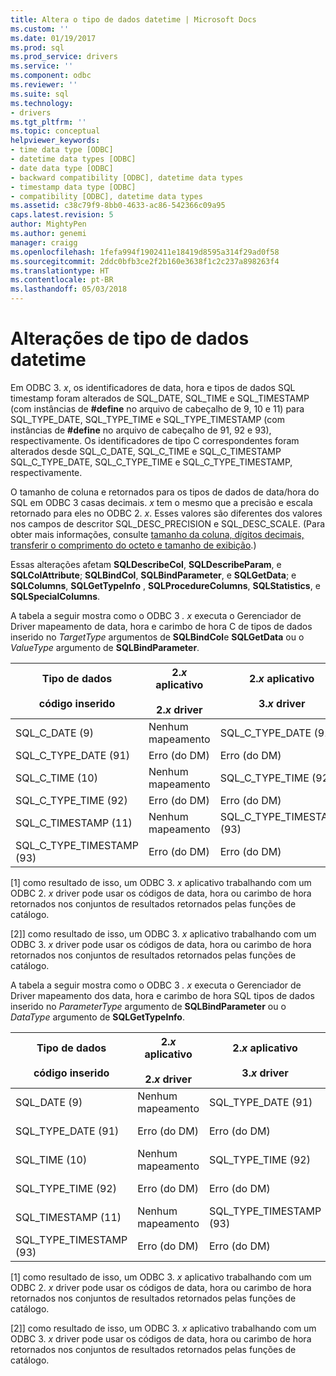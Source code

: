 ```yaml
---
title: Altera o tipo de dados datetime | Microsoft Docs
ms.custom: ''
ms.date: 01/19/2017
ms.prod: sql
ms.prod_service: drivers
ms.service: ''
ms.component: odbc
ms.reviewer: ''
ms.suite: sql
ms.technology:
- drivers
ms.tgt_pltfrm: ''
ms.topic: conceptual
helpviewer_keywords:
- time data type [ODBC]
- datetime data types [ODBC]
- date data type [ODBC]
- backward compatibility [ODBC], datetime data types
- timestamp data type [ODBC]
- compatibility [ODBC], datetime data types
ms.assetid: c38c79f9-8bb0-4633-ac86-542366c09a95
caps.latest.revision: 5
author: MightyPen
ms.author: genemi
manager: craigg
ms.openlocfilehash: 1fefa994f1902411e18419d8595a314f29ad0f58
ms.sourcegitcommit: 2ddc0bfb3ce2f2b160e3638f1c2c237a898263f4
ms.translationtype: HT
ms.contentlocale: pt-BR
ms.lasthandoff: 05/03/2018
---
```

# <a name="datetime-data-type-changes"></a>Alterações de tipo de dados datetime
Em ODBC 3. *x*, os identificadores de data, hora e tipos de dados SQL timestamp foram alterados de SQL_DATE, SQL_TIME e SQL_TIMESTAMP (com instâncias de **#define** no arquivo de cabeçalho de 9, 10 e 11) para SQL_TYPE_DATE, SQL_TYPE_TIME e SQL_TYPE_TIMESTAMP (com instâncias de **#define** no arquivo de cabeçalho de 91, 92 e 93), respectivamente. Os identificadores de tipo C correspondentes foram alterados desde SQL_C_DATE, SQL_C_TIME e SQL_C_TIMESTAMP SQL_C_TYPE_DATE, SQL_C_TYPE_TIME e SQL_C_TYPE_TIMESTAMP, respectivamente.  
  
 O tamanho de coluna e retornados para os tipos de dados de data/hora do SQL em ODBC 3 casas decimais. *x* tem o mesmo que a precisão e escala retornado para eles no ODBC 2. *x*. Esses valores são diferentes dos valores nos campos de descritor SQL_DESC_PRECISION e SQL_DESC_SCALE. (Para obter mais informações, consulte [tamanho da coluna, dígitos decimais, transferir o comprimento do octeto e tamanho de exibição](../../../odbc/reference/appendixes/column-size-decimal-digits-transfer-octet-length-and-display-size.md).)  
  
 Essas alterações afetam **SQLDescribeCol**, **SQLDescribeParam**, e **SQLColAttribute**; **SQLBindCol**, **SQLBindParameter**, e **SQLGetData**; e **SQLColumns**, **SQLGetTypeInfo** , **SQLProcedureColumns**, **SQLStatistics**, e **SQLSpecialColumns**.  
  
 A tabela a seguir mostra como o ODBC 3 *. x* executa o Gerenciador de Driver mapeamento de data, hora e carimbo de hora C de tipos de dados inserido no *TargetType* argumentos de **SQLBindCol**e **SQLGetData** ou o *ValueType* argumento de **SQLBindParameter**.  
  
|Tipo de dados<br /><br /> código inserido|2.*x* aplicativo<br /><br /> 2.*x* driver|2.*x* aplicativo<br /><br /> 3.*x* driver|3.*x* aplicativo<br /><br /> 2.*x* driver|3.*x* aplicativo<br /><br /> 3.*x* driver|  
|--------------------------------|-----------------------------------|-----------------------------------|-----------------------------------|-----------------------------------|  
|SQL_C_DATE (9)|Nenhum mapeamento|SQL_C_TYPE_DATE (91)|Nenhum mapeamento [1]|SQL_C_TYPE_DATE (91)|  
|SQL_C_TYPE_DATE (91)|Erro (do DM)|Erro (do DM)|SQL_C_DATE (9)|Nenhum mapeamento [2]|  
|SQL_C_TIME (10)|Nenhum mapeamento|SQL_C_TYPE_TIME (92)|Nenhum mapeamento [1]|SQL_C_TYPE_TIME (92)|  
|SQL_C_TYPE_TIME (92)|Erro (do DM)|Erro (do DM)|SQL_C_TIME (10)|Nenhum mapeamento [2]|  
|SQL_C_TIMESTAMP (11)|Nenhum mapeamento|SQL_C_TYPE_TIMESTAMP (93)|Nenhum mapeamento [1]|SQL_C_TYPE_TIMESTAMP (93)|  
|SQL_C_TYPE_TIMESTAMP (93)|Erro (do DM)|Erro (do DM)|SQL_C_TIMESTAMP (11)|Nenhum mapeamento [2]|  
  
 [1] como resultado de isso, um ODBC 3. *x* aplicativo trabalhando com um ODBC 2. *x* driver pode usar os códigos de data, hora ou carimbo de hora retornados nos conjuntos de resultados retornados pelas funções de catálogo.  
  
 [2]] como resultado de isso, um ODBC 3. *x* aplicativo trabalhando com um ODBC 3. *x* driver pode usar os códigos de data, hora ou carimbo de hora retornados nos conjuntos de resultados retornados pelas funções de catálogo.  
  
 A tabela a seguir mostra como o ODBC 3 *. x* executa o Gerenciador de Driver mapeamento dos data, hora e carimbo de hora SQL tipos de dados inserido no *ParameterType* argumento de **SQLBindParameter**  ou o *DataType* argumento de **SQLGetTypeInfo**.  
  
|Tipo de dados<br /><br /> código inserido|2.*x* aplicativo<br /><br /> 2.*x* driver|2.*x* aplicativo<br /><br /> 3.*x* driver|3.*x* aplicativo<br /><br /> 2.*x* driver|3.*x* aplicativo<br /><br /> 3.*x* driver|  
|--------------------------------|-----------------------------------|-----------------------------------|-----------------------------------|-----------------------------------|  
|SQL_DATE (9)|Nenhum mapeamento|SQL_TYPE_DATE (91)|Nenhum mapeamento [1]|SQL_TYPE_DATE (91)|  
|SQL_TYPE_DATE (91)|Erro (do DM)|Erro (do DM)|SQL_DATE (9)|Nenhum mapeamento [2]|  
|SQL_TIME (10)|Nenhum mapeamento|SQL_TYPE_TIME (92)|Nenhum mapeamento [1]|SQL_TYPE_TIME (92)|  
|SQL_TYPE_TIME (92)|Erro (do DM)|Erro (do DM)|SQL_TIME (10)|Nenhum mapeamento [2]|  
|SQL_TIMESTAMP (11)|Nenhum mapeamento|SQL_TYPE_TIMESTAMP (93)|Nenhum mapeamento [1]|SQL_TYPE_TIMESTAMP (93)|  
|SQL_TYPE_TIMESTAMP (93)|Erro (do DM)|Erro (do DM)|SQL_TIMESTAMP (11)|Nenhum mapeamento [2]|  
  
 [1] como resultado de isso, um ODBC 3. *x* aplicativo trabalhando com um ODBC 2. *x* driver pode usar os códigos de data, hora ou carimbo de hora retornados nos conjuntos de resultados retornados pelas funções de catálogo.  
  
 [2]] como resultado de isso, um ODBC 3. *x* aplicativo trabalhando com um ODBC 3. *x* driver pode usar os códigos de data, hora ou carimbo de hora retornados nos conjuntos de resultados retornados pelas funções de catálogo.
